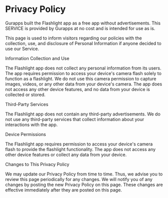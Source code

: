 # Privacy Policy

Gurapps built the Flashlight app as a free app without advertisements. This SERVICE is provided by Gurapps at no cost and is intended for use as is.

This page is used to inform visitors regarding our policies with the collection, use, and disclosure of Personal Information if anyone decided to use our Service.

Information Collection and Use

The Flashlight app does not collect any personal information from its users. The app requires permission to access your device's camera flash solely to function as a flashlight. We do not use this camera permission to capture images, videos, or any other data from your device's camera. The app does not access any other device features, and no data from your device is collected or stored.

Third-Party Services

The Flashlight app does not contain any third-party advertisements. We do not use any third-party services that collect information about your interactions with the app.

Device Permissions

The Flashlight app requires permission to access your device's camera flash to provide the flashlight functionality. The app does not access any other device features or collect any data from your device.

Changes to This Privacy Policy

We may update our Privacy Policy from time to time. Thus, we advise you to review this page periodically for any changes. We will notify you of any changes by posting the new Privacy Policy on this page. These changes are effective immediately after they are posted on this page.
